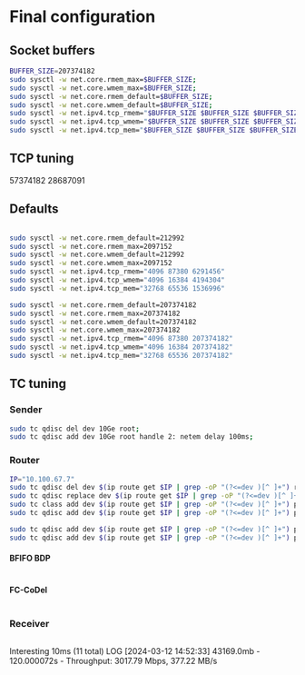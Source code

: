 # Final configuration 

## Socket buffers
```bash
BUFFER_SIZE=207374182
sudo sysctl -w net.core.rmem_max=$BUFFER_SIZE;
sudo sysctl -w net.core.wmem_max=$BUFFER_SIZE;
sudo sysctl -w net.core.rmem_default=$BUFFER_SIZE;
sudo sysctl -w net.core.wmem_default=$BUFFER_SIZE;
sudo sysctl -w net.ipv4.tcp_rmem="$BUFFER_SIZE $BUFFER_SIZE $BUFFER_SIZE";
sudo sysctl -w net.ipv4.tcp_wmem="$BUFFER_SIZE $BUFFER_SIZE $BUFFER_SIZE";
sudo sysctl -w net.ipv4.tcp_mem="$BUFFER_SIZE $BUFFER_SIZE $BUFFER_SIZE";
```
## TCP tuning
57374182
28687091
## Defaults
```bash

sudo sysctl -w net.core.rmem_default=212992
sudo sysctl -w net.core.rmem_max=2097152
sudo sysctl -w net.core.wmem_default=212992
sudo sysctl -w net.core.wmem_max=2097152
sudo sysctl -w net.ipv4.tcp_rmem="4096 87380 6291456"
sudo sysctl -w net.ipv4.tcp_wmem="4096 16384 4194304"
sudo sysctl -w net.ipv4.tcp_mem="32768 65536 1536996"

sudo sysctl -w net.core.rmem_default=207374182
sudo sysctl -w net.core.rmem_max=207374182
sudo sysctl -w net.core.wmem_default=207374182
sudo sysctl -w net.core.wmem_max=207374182
sudo sysctl -w net.ipv4.tcp_rmem="4096 87380 207374182"
sudo sysctl -w net.ipv4.tcp_wmem="4096 16384 207374182"
sudo sysctl -w net.ipv4.tcp_mem="32768 65536 207374182"

```

## TC tuning

### Sender
```bash
sudo tc qdisc del dev 10Ge root;
sudo tc qdisc add dev 10Ge root handle 2: netem delay 100ms;
```

### Router
```bash
IP="10.100.67.7"
sudo tc qdisc del dev $(ip route get $IP | grep -oP "(?<=dev )[^ ]+") root; 
sudo tc qdisc replace dev $(ip route get $IP | grep -oP "(?<=dev )[^ ]+") root handle 1: htb default 3;
sudo tc class add dev $(ip route get $IP | grep -oP "(?<=dev )[^ ]+") parent 1: classid 1:3 htb rate 3gbit;
sudo tc qdisc add dev $(ip route get $IP | grep -oP "(?<=dev )[^ ]+") parent 1:3 handle 3: fq_codel interval 150;

sudo tc qdisc add dev $(ip route get $IP | grep -oP "(?<=dev )[^ ]+") parent 1:3 handle 3: bfifo limit 37500000; # BDP  100ms
sudo tc qdisc add dev $(ip route get $IP | grep -oP "(?<=dev )[^ ]+") parent 1:3 handle 3: bfifo limit 37875000; # BDP  100ms
```

#### BFIFO BDP
```bash
```

#### FC-CoDel
```bash

```

### Receiver
```bash
```


Interesting
10ms (11 total)
LOG [2024-03-12 14:52:33] 43169.0mb - 120.000072s - Throughput: 3017.79 Mbps, 377.22 MB/s